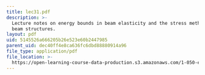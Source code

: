 ```yaml
---
title: lec31.pdf
description: >-
  Lecture notes on energy bounds in beam elasticity and the stress method for
  beam structures.
layout: pdf
uid: 5145526a666205b26e523e60b2447985
parent_uid: dec40ff4e8ca636fc6dbd88880914a96
file_type: application/pdf
file_location: >-
  https://open-learning-course-data-production.s3.amazonaws.com/1-050-engineering-mechanics-i-fall-2007/5145526a666205b26e523e60b2447985_lec31.pdf
---
```

